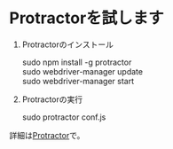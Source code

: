 # Protractorを試します

1. Protractorのインストール

    sudo npm install -g protractor  
    sudo webdriver-manager update  
    sudo webdriver-manager start  

2. Protractorの実行

    sudo protractor conf.js  

詳細は[Protractor]で。

[Protractor]: http://www.protractortest.org/#/
